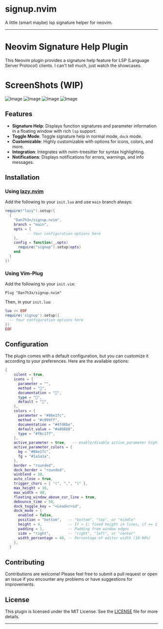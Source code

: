 # signup.nvim

A little (smart maybe) lsp signature helper for neovim.

---

# Neovim Signature Help Plugin

This Neovim plugin provides a signature help feature for LSP (Language Server Protocol) clients. I can't tell much, just watch the showcases.

# ScreenShots (WIP)

![Image](https://github.com/user-attachments/assets/114bbad1-0ea0-4571-8719-3653d03e9b34)
![Image](https://github.com/user-attachments/assets/94cfa026-297b-45c0-ad91-69719aa551e2)
![Image](https://github.com/user-attachments/assets/c1b668d4-1711-455f-a435-42eb9fdc9ac1)
![Image](https://github.com/user-attachments/assets/c3ff85e9-a2fb-4af2-bd8c-d51a8d6ad3fe)

## Features

- **Signature Help**: Displays function signatures and parameter information in a floating window with rich `lsp` support.
- **Toggle Mode**: Toggle signature help in normal mode, `dock` mode.
- **Customizable**: Highly customizable with options for icons, colors, and more.
- **Integration**: Integrates with nvim-treesitter for syntax highlighting.
- **Notifications**: Displays notifications for errors, warnings, and info messages.

## Installation

### Using [lazy.nvim](https://github.com/folke/lazy.nvim)

Add the following to your `init.lua` and use `main` branch always:

```lua
require("lazy").setup({
  {
    "Dan7h3x/signup.nvim",
    branch = "main",
    opts = {
          -- Your configuration options here
    },
    config = function(_,opts)
      require("signup").setup(opts)
    end
  }
})
```

### Using Vim-Plug

Add the following to your `init.vim`:

```vim
Plug "Dan7h3x/signup.nvim"
```

Then, in your `init.lua`:

```lua
lua << EOF
require('signup').setup({
  -- Your configuration options here
})
EOF
```

## Configuration

The plugin comes with a default configuration, but you can customize it
according to your preferences. Here are the available options:

```lua
{
    silent = true,
    icons = {
      parameter = "",
      method = "󰡱",
      documentation = "󱪙",
      type = "󰌗",
      default = "󰁔",
    },
    colors = {
      parameter = "#86e1fc",
      method = "#c099ff",
      documentation = "#4fd6be",
      default_value = "#a80888",
      type = "#f6c177",
    },
    active_parameter = true,   -- enable/disable active_parameter highlighting
    active_parameter_colors = {
      bg = "#86e1fc",
      fg = "#1a1a1a",
    },
    border = "rounded",
    dock_border = "rounded",
    winblend = 10,
    auto_close = true,
    trigger_chars = { "(", ",", ")" },
    max_height = 10,
    max_width = 40,
    floating_window_above_cur_line = true,
    debounce_time = 50,
    dock_toggle_key = "<Leader>sd",
    dock_mode = {
      enabled = false,
      position = "bottom",   -- "bottom", "top", or "middle"
      height = 4,            -- If > 1: fixed height in lines, if <= 1: percentage of window height (e.g., 0.3 = 30%)
      padding = 1,           -- Padding from window edges
      side = "right",        -- "right", "left", or "center"
      width_percentage = 40, -- Percentage of editor width (10-90%)
    },
  }
```

## Contributing

Contributions are welcome! Please feel free to submit a pull request or open an issue if you encounter any problems or have suggestions for improvements.

## License

This plugin is licensed under the MIT License. See the [LICENSE](LICENSE) file for more details.

---

```

```
